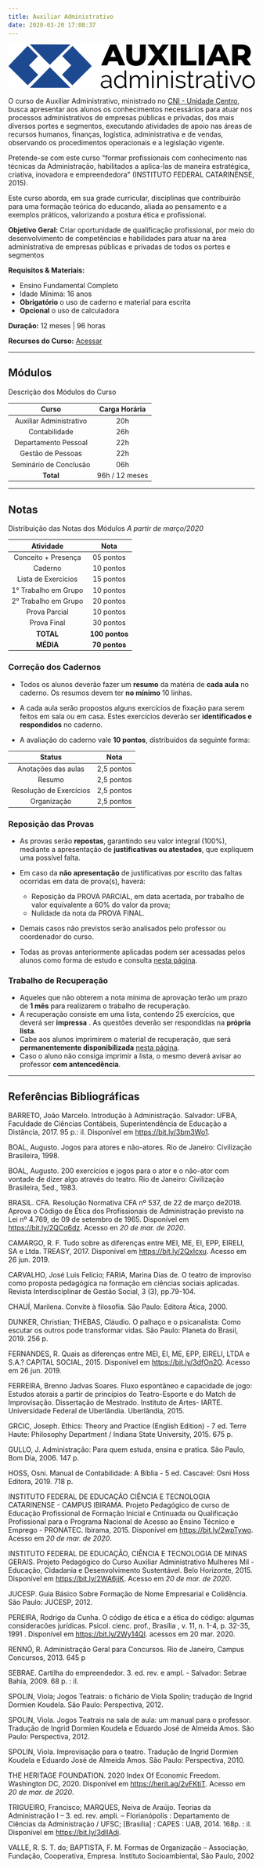 ```yaml
---
title: Auxiliar Administrativo
date: 2020-03-20 17:08:37
---
```


<img src="../../assets/media/img/cursos/logo-auxiliar-administrativo-01.png" alt="Auxiliar Administrativo" title="Auxiliar Administrativo" class="img-50  bg-white">

O curso de Auxiliar Administrativo, ministrado no [CNI - Unidade Centro](http://grupocni.com.br/index.php/centro-2/), busca apresentar aos alunos os conhecimentos necessários para atuar nos processos administrativos de empresas públicas e privadas, dos mais diversos portes e segmentos, executando atividades de apoio nas áreas de recursos humanos, finanças, logística, administrativa e de vendas, observando os procedimentos operacionais e a legislação vigente.

Pretende-se com este curso "formar profissionais com conhecimento nas técnicas da Administração, habilitados a aplica-las de maneira estratégica, criativa, inovadora e empreendedora" (INSTITUTO FEDERAL CATARINENSE, 2015).

Este curso aborda, em sua grade curricular, disciplinas que contribuirão para uma formação teórica do educando, aliada ao pensamento e a exemplos práticos, valorizando a postura ética e profissional.

**Objetivo Geral:** Criar oportunidade de qualificação profissional, por meio do desenvolvimento de competências e habilidades para atuar na área administrativa de empresas públicas e privadas de todos os portes e segmentos

**Requisitos & Materiais:**

<ul>
  <li class='item-warning'>Ensino Fundamental Completo</li>
  <li class='item-warning'>Idade Mínima: 16 anos</li>
  <li class='item-not'><strong>Obrigatório</strong> o uso de caderno e material para escrita</li>
  <li class='item-warning'><strong>Opcional</strong> o uso de calculadora</li>
</ul>

**Duração:** 12 meses | 96 horas

**Recursos do Curso:** [Acessar](../tag/Auxiliar-Administrativo/)

---

## Módulos

Descrição dos Módulos do Curso

| Curso                   | Carga Horária |
| :------------:          | :-----:|
| Auxiliar Administrativo | 20h |
| Contabilidade           | 26h |
| Departamento Pessoal    | 22h |
| Gestão de Pessoas       | 22h |
| Seminário de Conclusão  | 06h |
| **Total**               | 96h / 12 meses |

---

## Notas

Distribuição das Notas dos Módulos
*A partir de março/2020*

| Atividade            | Nota       |
| :-----:              | :-----:    |
| Conceito + Presença  | 05 pontos  | 
| Caderno              | 10 pontos  | 
| Lista de Exercícios  | 15 pontos  | 
| 1° Trabalho em Grupo | 10 pontos  |
| 2° Trabalho em Grupo | 20 pontos  |
| Prova Parcial        | 10 pontos  |
| Prova Final          | 30 pontos  |
| **TOTAL**            |**100 pontos**|
| **MÉDIA**            |**70 pontos**|

### Correção dos Cadernos

- Todos os alunos deverão fazer um **resumo** da matéria de **cada aula** no caderno. Os resumos devem ter **no mínimo** 10 linhas.

- A cada aula serão propostos alguns exercícios de fixação para serem feitos em sala ou em casa. Estes exercícios deverão ser **identificados e respondidos** no caderno.

- A avaliação do caderno vale **10 pontos**, distribuídos da seguinte forma:

| Status                  | Nota       |
| :-----:                 | :-----:    |
| Anotações das aulas     | 2,5 pontos | 
| Resumo                  | 2,5 pontos | 
| Resolução de Exercícios | 2,5 pontos | 
| Organização             | 2,5 pontos | 


### Reposição das Provas

- As provas serão **repostas**, garantindo seu valor integral (100%), mediante a apresentação de **justificativas ou atestados**, que expliquem uma possível falta.

- Em caso da **não apresentação** de justificativas por escrito das faltas ocorridas em data de prova(s), haverá:
  - Reposição da PROVA PARCIAL, em data acertada, por trabalho de valor equivalente a 60% do valor da prova;
  - Nulidade da nota da PROVA FINAL.

- Demais casos não previstos serão analisados pelo professor ou coordenador do curso.

- Todas as provas anteriormente aplicadas podem ser acessadas pelos alunos como forma de estudo e consulta [nesta página](../../posts/administracao/provas-anteriores).

### Trabalho de Recuperação

- Aqueles que não obterem a nota mínima de aprovação terão um prazo de **1 mês** para realizarem o trabalho de recuperação.
- A recuperação consiste em uma lista, contendo 25 exercícios, que deverá ser **impressa** . As questões deverão ser respondidas na **própria lista**.
- Cabe aos alunos imprimirem o material de recuperação, que será **permanentemente disponibilizada** [nesta página](../../posts/administracao/recuperacao).
- Caso o aluno não consiga imprimir a lista, o mesmo deverá avisar ao professor **com antencedência**.

---

## Referências Bibliográficas

BARRETO, João Marcelo. Introdução à Administração. Salvador: UFBA, Faculdade de Ciências Contábeis, Superintendência de Educação a Distância, 2017. 95 p.: il. Disponível em <https://bit.ly/3bm3Wo1>. 

BOAL, Augusto. Jogos para atores e não-atores. Rio de Janeiro: Civilização Brasileira, 1998.

BOAL, Augusto. 200 exercícios e jogos para o ator e o não-ator com vontade de dizer algo através do teatro. Rio de Janeiro: Civilização Brasileira, 5ed., 1983.

BRASIL. CFA. Resolução Normativa CFA nº 537, de 22 de março de2018. Aprova o Código de Ética dos Profissionais de Administração previsto na Lei nº 4.769, de 09 de setembro de 1965. Disponível em <https://bit.ly/2QCq6dz>. Acesso en *20 de mar. de 2020*.

CAMARGO, R. F. Tudo sobre as diferenças entre MEI, ME, EI, EPP, EIRELI, SA e Ltda. TREASY, 2017. Disponível em <https://bit.ly/2QxIcxu>. Acesso em 26 jun. 2019.

CARVALHO, José Luis Felício; FARIA, Marina Dias de. O teatro de improviso como proposta pedagógica na formação em ciências sociais aplicadas. Revista Interdisciplinar de Gestão Social, 3 (3), pp.79-104.

CHAUÍ, Marilena. Convite à filosofia. São Paulo: Editora Ática, 2000.

DUNKER, Christian; THEBAS, Cláudio. O palhaço e o psicanalista: Como escutar os outros pode transformar vidas. São Paulo: Planeta do Brasil, 2019. 256 p.

FERNANDES, R. Quais as diferenças entre MEI, EI, ME, EPP, EIRELI, LTDA e S.A.? CAPITAL SOCIAL, 2015. Disponível em <https://bit.ly/3dfOn2O>. Acesso em 26 jun. 2019.

FERREIRA, Brenno Jadvas Soares. Fluxo espontâneo e capacidade de jogo: Estudos atorais a partir de princípios do Teatro-Esporte e do Match de Improvisação. Dissertação de Mestrado.
Instituto de Artes- IARTE. Universidade Federal de Uberlândia. Uberlândia, 2015.

GRCIC, Joseph. Ethics: Theory and Practice (English Edition) - 7 ed. Terre Haute: Philosophy Department / Indiana State University, 2015. 675 p.

GULLO, J. Administração: Para quem estuda, ensina e pratica. São Paulo, Bom Dia, 2006. 147 p.

HOSS, Osni. Manual de Contabilidade: A Bíblia - 5 ed. Cascavel: Osni Hoss Editora, 2019. 718 p.

INSTITUTO FEDERAL DE EDUCAÇÃO CIÊNCIA E TECNOLOGIA CATARINENSE - CAMPUS IBIRAMA. Projeto Pedagógico de curso de Educação Profissional de Formação Inicial e Cntinuada ou Qualificação Profissional para o Programa Nacional de Acesso ao Ensino Técnico e Emprego - PRONATEC. Ibirama, 2015. Disponível em <https://bit.ly/2wpTywo>. Acesso em *20 de mar. de 2020*.

INSTITUTO FEDERAL DE EDUCAÇÃO, CIÊNCIA E TECNOLOGIA DE MINAS GERAIS. Projeto Pedagógico do Curso Auxiliar Administrativo Mulheres Mil - Educação, Cidadania e Desenvolvimento Sustentável. Belo Horizonte, 2015. Disponível em <https://bit.ly/2WA6jiK>. Acesso em *20 de mar. de 2020*.

JUCESP. Guia Básico Sobre Formação de Nome Empresarial e Colidência. São Paulo: JUCESP, 2012.

PEREIRA, Rodrigo da Cunha. O código de ética e a ética do código: algumas consideracões jurídicas. Psicol. cienc. prof.,  Brasília ,  v. 11, n. 1-4, p. 32-35,   1991 .   Disponível em <https://bit.ly/2Wy14QI>. acessos em  20  mar.  2020.

RENNÓ, R. Administração Geral para Concursos. Rio de Janeiro, Campus Concursos, 2013. 645 p

SEBRAE. Cartilha do empreendedor. 3. ed. rev. e ampl. - Salvador: Sebrae Bahia, 2009. 68 p. : il.

SPOLIN, Viola; Jogos Teatrais: o fichário de Viola Spolin; tradução de Ingrid Dormien Koudela. São Paulo: Perspectiva, 2012.

SPOLIN, Viola. Jogos Teatrais na sala de aula: um manual para o professor. Tradução de Ingrid Dormien Koudela e Eduardo José de Almeida Amos. São Paulo: Perspectiva, 2012.

SPOLIN, Viola. Improvisação para o teatro. Tradução de Ingrid Dormien Koudela e Eduardo José de Almeida Amos. São Paulo: Perspectiva, 2010.
 
THE HERITAGE FOUNDATION. 2020 Index Of Economic Freedom. Washington DC, 2020. Disponível em <https://herit.ag/2vFKtiT>. Acesso em *20 de mar. de 2020*.

TRIGUEIRO, Francisco; MARQUES, Neiva de Araújo. Teorias da Administração I – 3. ed. rev. ampli. – Florianópolis : Departamento de Ciências da Administração / UFSC; [Brasília] : CAPES : UAB, 2014. 168p. : il. Disponível em <https://bit.ly/3dllAdi>.

VALLE, R. S. T. do; BAPTISTA, F. M. Formas de Organização – Associação, Fundação, Cooperativa, Empresa. Instituto Socioambiental, São Paulo, 2002
